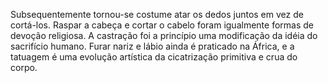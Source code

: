 ﻿Subsequentemente tornou-se costume atar os dedos juntos em vez de cortá-los. Raspar a cabeça e cortar o cabelo foram igualmente formas de devoção religiosa. A castração foi a princípio uma modificação da idéia do sacrifício humano. Furar nariz e lábio ainda é praticado na África, e a tatuagem é uma evolução artística da cicatrização primitiva e crua do corpo.